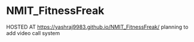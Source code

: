# NMIT_FitnessFreak
HOSTED AT https://yashraj9983.github.io/NMIT_FitnessFreak/
planning to add video call system
